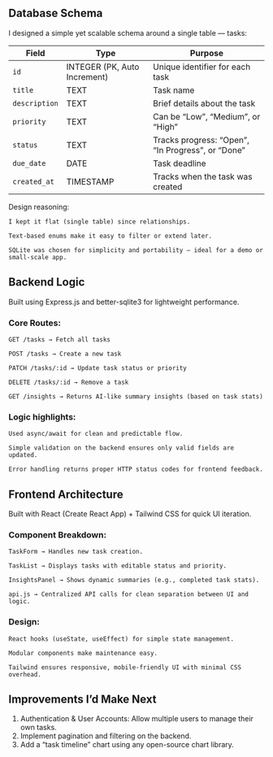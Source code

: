 ## Database Schema

I designed a simple yet scalable schema around a single table — tasks:

| Field         | Type                         | Purpose                                           |
| ------------- | ---------------------------- | ------------------------------------------------- |
| `id`          | INTEGER (PK, Auto Increment) | Unique identifier for each task                   |
| `title`       | TEXT                         | Task name                                         |
| `description` | TEXT                         | Brief details about the task                      |
| `priority`    | TEXT                         | Can be “Low”, “Medium”, or “High”                 |
| `status`      | TEXT                         | Tracks progress: “Open”, “In Progress”, or “Done” |
| `due_date`    | DATE                         | Task deadline                                     |
| `created_at`  | TIMESTAMP                    | Tracks when the task was created                  |

Design reasoning:

    I kept it flat (single table) since relationships.

    Text-based enums make it easy to filter or extend later.

    SQLite was chosen for simplicity and portability — ideal for a demo or small-scale app.

## Backend Logic

Built using Express.js and better-sqlite3 for lightweight performance.

### Core Routes:

    GET /tasks → Fetch all tasks

    POST /tasks → Create a new task

    PATCH /tasks/:id → Update task status or priority

    DELETE /tasks/:id → Remove a task

    GET /insights → Returns AI-like summary insights (based on task stats)

### Logic highlights:

    Used async/await for clean and predictable flow.

    Simple validation on the backend ensures only valid fields are updated.

    Error handling returns proper HTTP status codes for frontend feedback.

## Frontend Architecture

Built with React (Create React App) + Tailwind CSS for quick UI iteration.

### Component Breakdown:

    TaskForm → Handles new task creation.

    TaskList → Displays tasks with editable status and priority.

    InsightsPanel → Shows dynamic summaries (e.g., completed task stats).

    api.js → Centralized API calls for clean separation between UI and logic.

### Design:

    React hooks (useState, useEffect) for simple state management.

    Modular components make maintenance easy.

    Tailwind ensures responsive, mobile-friendly UI with minimal CSS overhead.

## Improvements I’d Make Next

1. Authentication & User Accounts: Allow multiple users to manage their own tasks.
2. Implement pagination and filtering on the backend.
3. Add a “task timeline” chart using any open-source chart library.